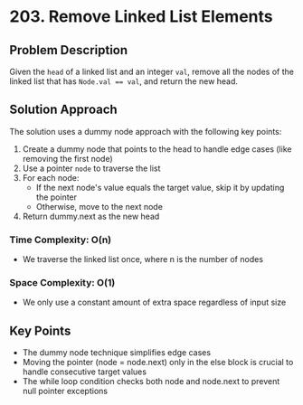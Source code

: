 # 203. Remove Linked List Elements

## Problem Description
Given the `head` of a linked list and an integer `val`, remove all the nodes of the linked list that has `Node.val == val`, and return the new head.

## Solution Approach
The solution uses a dummy node approach with the following key points:

1. Create a dummy node that points to the head to handle edge cases (like removing the first node)
2. Use a pointer `node` to traverse the list
3. For each node:
   - If the next node's value equals the target value, skip it by updating the pointer
   - Otherwise, move to the next node
4. Return dummy.next as the new head

### Time Complexity: O(n)
- We traverse the linked list once, where n is the number of nodes

### Space Complexity: O(1)
- We only use a constant amount of extra space regardless of input size

## Key Points
- The dummy node technique simplifies edge cases
- Moving the pointer (node = node.next) only in the else block is crucial to handle consecutive target values
- The while loop condition checks both node and node.next to prevent null pointer exceptions 